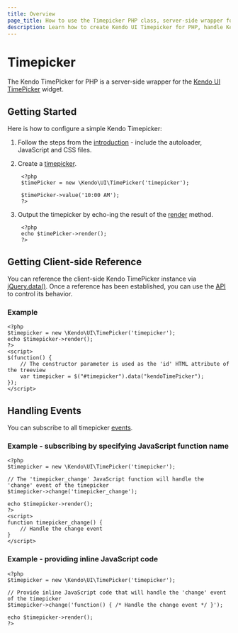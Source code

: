 ```yaml
---
title: Overview
page_title: How to use the Timepicker PHP class, server-side wrapper for Kendo UI Timepicker widget
description: Learn how to create Kendo UI Timepicker for PHP, handle Kendo UI Timepicker Events, access an existing Timepicker.
---
```


# Timepicker

The Kendo TimePicker for PHP is a server-side wrapper for the [Kendo UI TimePicker](/api/web/timepicker) widget.

## Getting Started

Here is how to configure a simple Kendo Timepicker:

1. Follow the steps from the [introduction](/php/introduction) - include the autoloader, JavaScript and CSS files.
1. Create a [timepicker](/api/wrappers/php/Kendo/UI/TimePicker).

        <?php
        $timePicker = new \Kendo\UI\TimePicker('timepicker');

        $timePicker->value('10:00 AM');
        ?>

1. Output the timepicker by echo-ing the result of the [render](/api/wrappers/php/Kendo/UI/Widget#render) method.

        <?php
        echo $timePicker->render();
        ?>

## Getting Client-side Reference

You can reference the client-side Kendo TimePicker instance via [jQuery.data()](http://api.jquery.com/jQuery.data/).
Once a reference has been established, you can use the [API](/api/web/timepicker#methods) to control its behavior.

### Example

    <?php
    $timepicker = new \Kendo\UI\TimePicker('timepicker');
    echo $timepicker->render();
    ?>
    <script>
    $(function() {
        // The constructor parameter is used as the 'id' HTML attribute of the treeview
        var timepicker = $("#timepicker").data("kendoTimePicker");
    });
    </script>

## Handling Events

You can subscribe to all timepicker [events](/api/web/timepicker#events).

### Example - subscribing by specifying JavaScript function name

    <?php
    $timepicker = new \Kendo\UI\TimePicker('timepicker');

    // The 'timepicker_change' JavaScript function will handle the 'change' event of the timepicker
    $timepicker->change('timepicker_change');

    echo $timepicker->render();
    ?>
    <script>
    function timepicker_change() {
        // Handle the change event
    }
    </script>

### Example - providing inline JavaScript code

    <?php
    $timepicker = new \Kendo\UI\TimePicker('timepicker');

    // Provide inline JavaScript code that will handle the 'change' event of the timepicker
    $timepicker->change('function() { /* Handle the change event */ }');

    echo $timepicker->render();
    ?>
